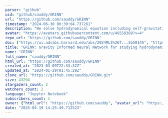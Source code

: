 ```yaml
---
parser: "github"
uid: "github/sauddy/GRINN"
url: "https://github.com/sauddy/GRINN"
timestamp: "2024-06-30 00:39:04.737261"
description: "We solve hydrodynamical equation including self-gravitating using Physics Informed Neural Networks. We study Jeans instability in self-gravitating gas in star forming molecular clouds"
avatar: "https://avatars.githubusercontent.com/u/46558389?v=4"
repo_url: "https://github.com/sauddy/GRINN"
doi: ["https://ui.adsabs.harvard.edu/abs/2024MLS%26T...5b5014A", "https://ui.adsabs.harvard.edu/abs/2024ascl.soft06024A/abstract"]
title: "GRINN: Gravity Informed Neural Network for studying hydrodynamical systems"
name: "GRINN"
full_name: "sauddy/GRINN"
html_url: "https://github.com/sauddy/GRINN"
created_at: "2023-03-09T22:33:32Z"
updated_at: "2024-01-29T01:45:29Z"
clone_url: "https://github.com/sauddy/GRINN.git"
size: 43294
stargazers_count: 2
watchers_count: 2
language: "Jupyter Notebook"
subscribers_count: 1
owner: {"html_url": "https://github.com/sauddy", "avatar_url": "https://avatars.githubusercontent.com/u/46558389?v=4", "login": "sauddy", "type": "User"}
date: "2025-04-19 14:25:49.712523"
---
```

